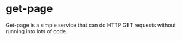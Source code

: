 # get-page
Get-page is a simple service that can do HTTP GET requests without running into lots of code.
